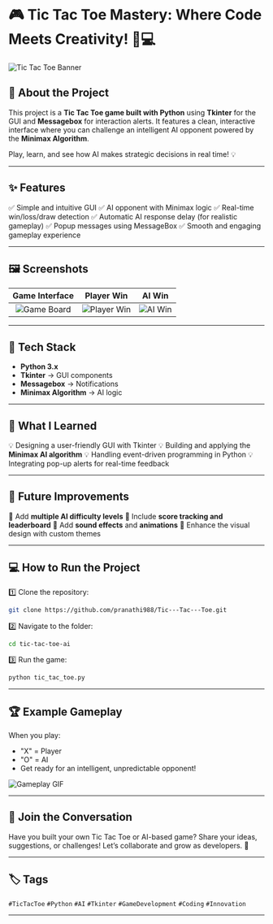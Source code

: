 
# 🎮 Tic Tac Toe Mastery: Where Code Meets Creativity! 🤖💻

![Tic Tac Toe Banner](https://github.com/user-attachments/assets/tictactoe_banner.png)

## 🧠 About the Project

This project is a **Tic Tac Toe game built with Python** using **Tkinter** for the GUI and **Messagebox** for interaction alerts. It features a clean, interactive interface where you can challenge an intelligent AI opponent powered by the **Minimax Algorithm**.

Play, learn, and see how AI makes strategic decisions in real time! 💡

---

## ✨ Features

✅ Simple and intuitive GUI
✅ AI opponent with Minimax logic
✅ Real-time win/loss/draw detection
✅ Automatic AI response delay (for realistic gameplay)
✅ Popup messages using MessageBox
✅ Smooth and engaging gameplay experience

---

## 🖼️ Screenshots

|                                 Game Interface                                |                                Player Win                                |                              AI Win                              |
| :---------------------------------------------------------------------------: | :----------------------------------------------------------------------: | :--------------------------------------------------------------: |
| ![Game Board](https://github.com/user-attachments/assets/tictactoe_board.png) | ![Player Win](https://github.com/user-attachments/assets/player_win.png) | ![AI Win](https://github.com/user-attachments/assets/ai_win.png) |

---

## 🧩 Tech Stack

* **Python 3.x**
* **Tkinter** → GUI components
* **Messagebox** → Notifications
* **Minimax Algorithm** → AI logic

---

## 🧠 What I Learned

💡 Designing a user-friendly GUI with Tkinter
💡 Building and applying the **Minimax AI algorithm**
💡 Handling event-driven programming in Python
💡 Integrating pop-up alerts for real-time feedback

---

## 🚀 Future Improvements

🔹 Add **multiple AI difficulty levels**
🔹 Include **score tracking and leaderboard**
🔹 Add **sound effects** and **animations**
🔹 Enhance the visual design with custom themes

---

## 💻 How to Run the Project

1️⃣ Clone the repository:

```bash
git clone https://github.com/pranathi988/Tic---Tac---Toe.git


```

2️⃣ Navigate to the folder:

```bash
cd tic-tac-toe-ai
```

3️⃣ Run the game:

```bash
python tic_tac_toe.py
```

---

## 🏆 Example Gameplay

When you play:

* "X" = Player
* "O" = AI
* Get ready for an intelligent, unpredictable opponent!

![Gameplay GIF](https://github.com/user-attachments/assets/tictactoe_gameplay.gif)

---

## 🤝 Join the Conversation

Have you built your own Tic Tac Toe or AI-based game?
Share your ideas, suggestions, or challenges! Let’s collaborate and grow as developers. 💬

---

## 🏷️ Tags

`#TicTacToe` `#Python` `#AI` `#Tkinter` `#GameDevelopment` `#Coding` `#Innovation`

---



